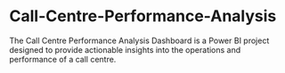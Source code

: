 # Call-Centre-Performance-Analysis
The Call Centre Performance Analysis Dashboard is a Power BI project designed to provide actionable insights into the operations and performance of a call centre.
